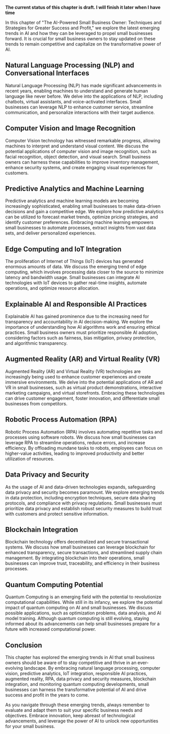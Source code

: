 **The current status of this chapter is draft. I will finish it later when I have time**

In this chapter of "The AI-Powered Small Business Owner: Techniques and Strategies for Greater Success and Profit," we explore the latest emerging trends in AI and how they can be leveraged to propel small businesses forward. It is crucial for small business owners to stay updated on these trends to remain competitive and capitalize on the transformative power of AI.

Natural Language Processing (NLP) and Conversational Interfaces
---------------------------------------------------------------

Natural Language Processing (NLP) has made significant advancements in recent years, enabling machines to understand and generate human language like never before. We delve into the applications of NLP, including chatbots, virtual assistants, and voice-activated interfaces. Small businesses can leverage NLP to enhance customer service, streamline communication, and personalize interactions with their target audience.

Computer Vision and Image Recognition
-------------------------------------

Computer Vision technology has witnessed remarkable progress, allowing machines to interpret and understand visual content. We discuss the potential applications of computer vision and image recognition, such as facial recognition, object detection, and visual search. Small business owners can harness these capabilities to improve inventory management, enhance security systems, and create engaging visual experiences for customers.

Predictive Analytics and Machine Learning
-----------------------------------------

Predictive analytics and machine learning models are becoming increasingly sophisticated, enabling small businesses to make data-driven decisions and gain a competitive edge. We explore how predictive analytics can be utilized to forecast market trends, optimize pricing strategies, and identify customer preferences. Embracing machine learning empowers small businesses to automate processes, extract insights from vast data sets, and deliver personalized experiences.

Edge Computing and IoT Integration
----------------------------------

The proliferation of Internet of Things (IoT) devices has generated enormous amounts of data. We discuss the emerging trend of edge computing, which involves processing data closer to the source to minimize latency and bandwidth usage. Small businesses can integrate AI technologies with IoT devices to gather real-time insights, automate operations, and optimize resource allocation.

Explainable AI and Responsible AI Practices
-------------------------------------------

Explainable AI has gained prominence due to the increasing need for transparency and accountability in AI decision-making. We explore the importance of understanding how AI algorithms work and ensuring ethical practices. Small business owners must prioritize responsible AI adoption, considering factors such as fairness, bias mitigation, privacy protection, and algorithmic transparency.

Augmented Reality (AR) and Virtual Reality (VR)
-----------------------------------------------

Augmented Reality (AR) and Virtual Reality (VR) technologies are increasingly being used to enhance customer experiences and create immersive environments. We delve into the potential applications of AR and VR in small businesses, such as virtual product demonstrations, interactive marketing campaigns, and virtual storefronts. Embracing these technologies can drive customer engagement, foster innovation, and differentiate small businesses from competitors.

Robotic Process Automation (RPA)
--------------------------------

Robotic Process Automation (RPA) involves automating repetitive tasks and processes using software robots. We discuss how small businesses can leverage RPA to streamline operations, reduce errors, and increase efficiency. By offloading mundane tasks to robots, employees can focus on higher-value activities, leading to improved productivity and better utilization of resources.

Data Privacy and Security
-------------------------

As the usage of AI and data-driven technologies expands, safeguarding data privacy and security becomes paramount. We explore emerging trends in data protection, including encryption techniques, secure data sharing protocols, and compliance with privacy regulations. Small businesses must prioritize data privacy and establish robust security measures to build trust with customers and protect sensitive information.

Blockchain Integration
----------------------

Blockchain technology offers decentralized and secure transactional systems. We discuss how small businesses can leverage blockchain for enhanced transparency, secure transactions, and streamlined supply chain management. By integrating blockchain into their operations, small businesses can improve trust, traceability, and efficiency in their business processes.

Quantum Computing Potential
---------------------------

Quantum Computing is an emerging field with the potential to revolutionize computational capabilities. While still in its infancy, we explore the potential impact of quantum computing on AI and small businesses. We discuss possible applications, such as optimization problems, data analysis, and AI model training. Although quantum computing is still evolving, staying informed about its advancements can help small businesses prepare for a future with increased computational power.

Conclusion
----------

This chapter has explored the emerging trends in AI that small business owners should be aware of to stay competitive and thrive in an ever-evolving landscape. By embracing natural language processing, computer vision, predictive analytics, IoT integration, responsible AI practices, augmented reality, RPA, data privacy and security measures, blockchain integration, and monitoring quantum computing developments, small businesses can harness the transformative potential of AI and drive success and profit in the years to come.

As you navigate through these emerging trends, always remember to evaluate and adapt them to suit your specific business needs and objectives. Embrace innovation, keep abreast of technological advancements, and leverage the power of AI to unlock new opportunities for your small business.
